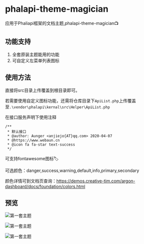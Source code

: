 # phalapi-theme-magician
应用于Phaliapi框架的文档主题,phalapi-theme-magician📺

## 功能支持
1. 全套原装主题能用的功能
2. 可自定义左菜单列表图标

## 使用方法

直接将src目录上传覆盖到根目录即可。

若需要使用自定义图标功能，还需将仓库目录下`ApiList.php`上传覆盖至`.\vendor\phalapi\kernal\src\Helper\ApiList.php`

在接口服务声明下使用注释

```
/**
 * 默认接口
 * @author: Aunger <anjiejo{AT}qq.com> 2020-04-07
 * @https://www.webaun.cn
 * @icon fa fa-star text-success
 */
```
可支持fontawesome图标🏷️

可选颜色：danger,success,warning,default,info,primary,secondary

颜色详情可到文档页查询：https://demos.creative-tim.com/argon-dashboard/docs/foundation/colors.html

## 预览

![第一套主题](https://cdn.jsdelivr.net/gh/Aunger-ops/myblog@latest/images/2020/25/1.png "第一套主题")

![第一套主题](https://cdn.jsdelivr.net/gh/Aunger-ops/myblog@latest/images/2020/25/2.png "第一套主题")

![第一套主题](https://cdn.jsdelivr.net/gh/Aunger-ops/myblog@latest/images/2020/25/3.png "第一套主题")